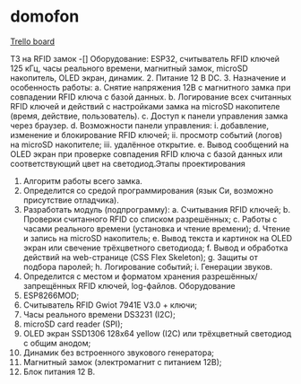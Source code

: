 # domofon
[Trello board](https://trello.com/b/9tLNktrr/esp32-%D0%B4%D0%BE%D0%BC%D0%BE%D1%84%D0%BE%D0%BD)

ТЗ на RFID замок
-[] Оборудование: ESP32, считыватель RFID ключей 125 кГц, часы
реального времени, магнитный замок, microSD накопитель, OLED экран,
динамик.
2. Питание 12 В DC.
3. Назначение и особенность работы:
a. Снятие напряжения 12В с магнитного замка при совпадении RFID
ключа с базой данных.
b. Логирование
всех считанных
RFID
ключей
и действий
с
настройками замка на microSD накопителе (время, действие,
пользователь).
c. Доступ к панели управления замка через браузер.
d. Возможности панели управления:
i. добавление, изменение и блокирование RFID ключей;
ii. просмотр событий (логов) на microSD накопителе;
iii. удалённое открытие.
e. Вывод сообщений на OLED экран при проверке совпадения RFID
ключа с базой данных или соответствующий цвет на светодиод.Этапы проектирования
1. Алгоритм работы всего замка.
2. Определится со средой программирования (язык Си, возможно
присутствие отладчика).
3. Разработать модуль (подпрограмму):
a. Считывания RFID ключей;
b. Проверки считанного RFID со списком разрешённых;
c. Работы с часами реального времени (установка и чтение времени);
d. Чтение и запись на microSD накопитель;
e. Вывод текста и картинок на OLED экран или свечение трёхцветного
светодиода;
f. Вывод и обработка действий на web-странице (CSS Flex Skeleton);
g. Защиты от подбора паролей;
h. Логирование событий;
i. Генерации звуков.
4. Определится
с
местом
и
форматом
хранения
разрешённых/запрещённых RFID ключей, log-файлов.
Оборудование
1. ESP8266MOD;
2. Считыватель RFID Gwiot 7941E V3.0 + ключи;
3. Часы реального времени DS3231 (I2C);
4. microSD card reader (SPI);
5. OLED экран SSD1306 128x64 yellow (I2C) или трёхцветный светодиод
с общим анодом;
6. Динамик без встроенного звукового генератора;
7. Магнитный замок (электромагнит с питанием 12В);
8. Блок питания 12 В.

